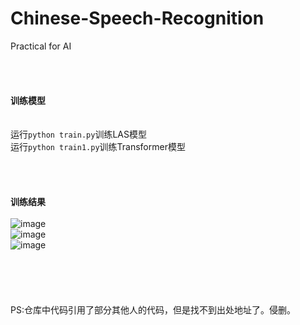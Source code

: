 # Chinese-Speech-Recognition
Practical for AI  
<br><br><br><br>
**训练模型**  <br> <br>                                  
运行`python train.py`训练LAS模型<br>
运行`python train1.py`训练Transformer模型<br>
<br><br><br><br>
**训练结果**<br> <br> 
![image](https://github.com/flysmart/Chinese-Speech-Recognition/assets/66983043/91f8b1e1-3c6c-4d35-a739-78088f904c13#pic_center)  <br>
![image](https://github.com/flysmart/Chinese-Speech-Recognition/assets/66983043/65787c4c-6a53-4b0f-869f-0763feb76aba#pic_center)  <br>
![image](https://github.com/flysmart/Chinese-Speech-Recognition/assets/66983043/20d430df-e774-4ffd-a8e1-1d9583f50059#pic_center)  <br>                         
<br><br><br><br>
PS:仓库中代码引用了部分其他人的代码，但是找不到出处地址了。侵删。


